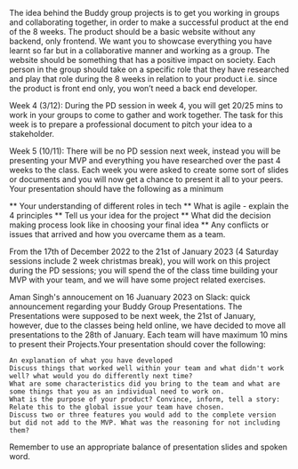 The idea behind the Buddy group projects is to get you working in groups and collaborating together, in order to make a successful product at the end of the 8 weeks. The product should be a basic website without any backend, only frontend. We want you to showcase everything you have learnt so far but in a collaborative manner and working as a group. The website should be something that has a positive impact on society. Each person in the group should take on a specific role that they have researched and play that role during the 8 weeks in relation to your product i.e. since the product is front end only, you won’t need a back end developer.

Week 4 (3/12): During the PD session in week 4, you will get 20/25 mins to work in your groups to come to gather and work together. The task for this week is to prepare a professional document to pitch your idea to a stakeholder.

Week 5 (10/11): There will be no PD session next week, instead you will be presenting your MVP and everything you have researched over the past 4 weeks to the class. Each week you were asked to create some sort of slides or documents and you will now get a chance to present it all to your peers. Your presentation should have the following as a minimum

** Your understanding of different roles in tech
** What is agile - explain the 4 principles
** Tell us your idea for the project
** What did the decision making process look like in choosing  your final idea
** Any conflicts or issues that arrived and how you overcame them as a team.

From the 17th of December 2022 to the 21st of January 2023 (4 Saturday sessions include 2 week christmas break), you will work on this project during the PD sessions; you will spend the of the class time building your MVP with your team, and we will have some project related exercises.

Aman Singh's  annoucement on 16 Juanuary 2023 on Slack:
quick announcement regarding your Buddy Group Presentations. The Presentations were supposed to be next week, the 21st of January, however, due to the classes being held online, we have decided to move all presentations to the 28th of January. Each team will have maximum 10 mins to present their Projects.Your presentation should cover the following:

    An explanation of what you have developed
    Discuss things that worked well within your team and what didn't work well? what would you do differently next time?
    What are some characteristics did you bring to the team and what are some things that you as an individual need to work on.
    What is the purpose of your product? Convince, inform, tell a story: Relate this to the global issue your team have chosen.
    Discuss two or three features you would add to the complete version but did not add to the MVP. What was the reasoning for not including them?

Remember to use an appropriate balance of presentation slides and spoken word.

